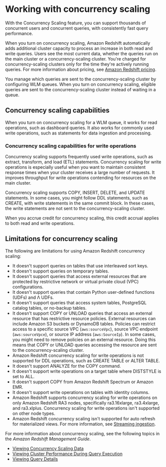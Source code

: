 # Working with concurrency scaling<a name="concurrency-scaling"></a>

With the Concurrency Scaling feature, you can support thousands of concurrent users and concurrent queries, with consistently fast query performance\.

When you turn on concurrency scaling, Amazon Redshift automatically adds additional cluster capacity to process an increase in both read and write queries\. Users see the most current data, whether the queries run on the main cluster or a concurrency\-scaling cluster\. You're charged for concurrency\-scaling clusters only for the time they're actively running queries\. For more information about pricing, see [Amazon Redshift pricing](https://aws.amazon.com/redshift/pricing/)\. 

You manage which queries are sent to the concurrency\-scaling cluster by configuring WLM queues\. When you turn on concurrency scaling, eligible queries are sent to the concurrency\-scaling cluster instead of waiting in a queue\.

## Concurrency scaling capabilities<a name="concurrency-scaling-capabilities"></a>

When you turn on concurrency scaling for a WLM queue, it works for read operations, such as dashboard queries\. It also works for commonly used write operations, such as statements for data ingestion and processing\.

### Concurrency scaling capabilities for write operations<a name="concurrency-scaling-capabilities-write-operations"></a>

Concurrency scaling supports frequently used write operations, such as extract, transform, and load \(ETL\) statements\. Concurrency scaling for write operations is especially useful when you want to maintain consistent response times when your cluster receives a large number of requests\. It improves throughput for write operations contending for resources on the main cluster\.

Concurrency scaling supports COPY, INSERT, DELETE, and UPDATE statements\. In some cases, you might follow DDL statements, such as CREATE, with write statements in the same commit block\. In these cases, the write statements are not sent to the concurrency\-scaling cluster\.

When you accrue credit for concurrency scaling, this credit accrual applies to both read and write operations\.

## Limitations for concurrency scaling<a name="concurrency-scaling-limitations"></a>

 The following are limitations for using Amazon Redshift concurrency scaling: 
+ It doesn't support queries on tables that use interleaved sort keys\.
+ It doesn't support queries on temporary tables\.
+ It doesn't support queries that access external resources that are protected by restrictive network or virtual private cloud \(VPC\) configurations\.
+ It doesn't support queries that contain Python user\-defined functions \(UDFs\) and Λ UDFs\.
+ It doesn't support queries that access system tables, PostgreSQL catalog tables, or no\-backup tables\.
+ It doesn’t support COPY or UNLOAD queries that access an external resource that has restrictive resource policies\. External resources can include Amazon S3 buckets or DynamoDB tables\. Policies can restrict access to a specific source VPC \(`aws:sourceVpc`\), source VPC endpoint \(`aws:sourceVpce`\), or source IP address \(`aws:SourceIp`\)\. In some cases, you might need to remove policies on an external resource\. Doing this means that COPY or UNLOAD queries accessing the resource are sent to the concurrency\-scaling cluster\.
+ Amazon Redshift concurrency scaling for write operations is not supported for DDL operations, such as CREATE TABLE or ALTER TABLE\.
+ It doesn't support ANALYZE for the COPY command\.
+ It doesn't support write operations on a target table where DISTSTYLE is set to ALL\.
+ It doesn't support COPY from Amazon Redshift Spectrum or Amazon EMR\.
+ It doesn't support write operations on tables with identity columns\.
+ Amazon Redshift supports concurrency scaling for write operations on only Amazon Redshift RA3 nodes, specifically ra3\.16xlarge, ra3\.4xlarge, and ra3\.xlplus\. Concurrency scaling for write operations isn't supported on other node types\.
+ Amazon Redshift concurrency scaling isn't supported for auto refresh for materialized views\. For more information, see [Streaming ingestion](https://docs.aws.amazon.com/redshift/latest/dg/materialized-view-streaming-ingestion.html)\.

For more information about concurrency scaling, see the following topics in the *Amazon Redshift Management Guide*\.
+ [Viewing Concurrency Scaling Data](https://docs.aws.amazon.com/redshift/latest/mgmt/performance-metrics-concurrency-scaling.html) 
+ [Viewing Cluster Performance During Query Execution](https://docs.aws.amazon.com/redshift/latest/mgmt/performance-metrics-query-cluster.html) 
+ [Viewing Query Details](https://docs.aws.amazon.com/redshift/latest/mgmt/performance-metrics-query-execution-details.html) 